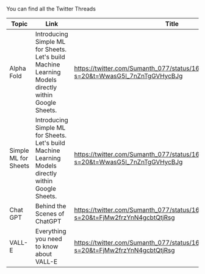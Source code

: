 You can find all the Twitter Threads




|  Topic | Link | Title |
|------------- | ------------- | ------------- |
| Alpha Fold    |Introducing Simple ML for Sheets. Let's build Machine Learning Models directly within Google Sheets.|https://twitter.com/Sumanth_077/status/1613083118235422721?s=20&t=WwasG5l_7nZnTgGVHycBJg|
| Simple ML for Sheets    |Introducing Simple ML for Sheets. Let's build Machine Learning Models directly within Google Sheets.|https://twitter.com/Sumanth_077/status/1613083118235422721?s=20&t=WwasG5l_7nZnTgGVHycBJg|
| Chat GPT    |Behind the Scenes of ChatGPT|https://twitter.com/Sumanth_077/status/1610267246231965696?s=20&t=FjMw2frzYnN4gcbtQtjRsg|
| VALL-E    |Everything you need to know about VALL-E|https://twitter.com/Sumanth_077/status/1614243440589680641?s=20&t=FjMw2frzYnN4gcbtQtjRsg|

